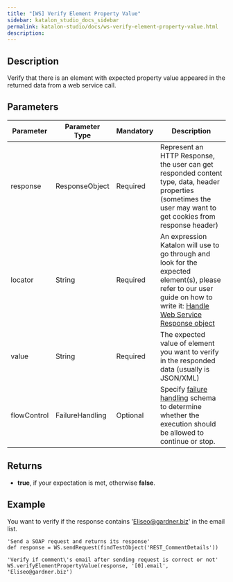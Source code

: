 ```yaml
---
title: "[WS] Verify Element Property Value" 
sidebar: katalon_studio_docs_sidebar
permalink: katalon-studio/docs/ws-verify-element-property-value.html 
description: 
---
```

Description
-----------

Verify that there is an element with expected property value appeared in the returned data from a web service call.

Parameters
----------

<table class="" style="table-layout: fixed;"><thead><tr><th class="" style="">Parameter</th><th class="" style="">Parameter Type</th><th class="" style="">Mandatory</th><th class="" style="">Description</th></tr></thead><tbody class="" style=""><tr class="" style=""><td class="" style=""><span style="" class="">response</span></td><td class="" style=""><span style="" class="">ResponseObject</span></td><td class="" style="">Required</td><td class="" style=""><span style="" class="">Represent an HTTP Response, the user can get responded content type, data, header properties (sometimes the user may want to get cookies from response header)</span></td></tr><tr class="" style=""><td class="" style=""><span style="" class="">locator</span></td><td class="" style=""><span style="" class="">String</span></td><td class="" style=""><span class="" style="">Required</span></td><td class="" style=""><span style="" class="">An expression Katalon will use to go through and look for the expected element(s), please refer to our user guide on how to write it:&nbsp;</span><a href="https://docs.katalon.com/display/KD/Handle+Response+Messages" rel="nofollow" class="" style="">Handle Web Service Response object</a></td></tr><tr class="" style=""><td class="" style=""><span style="" class="">value&nbsp;</span></td><td class="" style=""><span style="" class="">String</span></td><td class="" style=""><span class="" style="">Required</span></td><td class="" style=""><span class="" style=""><span style="" class="">T</span></span><span style="" class="">he expected value of element you want to verify in the responded data (usually is JSON/XML)</span></td></tr><tr class="" style=""><td class="" style=""><span style="" class="">flowControl</span></td><td class="" style=""><span style="" class="">FailureHandling</span></td><td class="" style="">Optional</td><td class="" style=""><span style="" class="">Spec</span><span class="" style="">ify </span><a href="https://docs.katalon.com/x/qAAM" rel="nofollow" class="" style="">failure handling</a><span class="" style=""> schema to determine whether the execution should be allowed to continue or stop.</span></td></tr></tbody></table>

Returns
-------

*   **true**, if your expectation is met, otherwise **false**.
    

Example
-------

You want to verify if the response contains 'Eliseo@gardner.biz' in the email list.

```
'Send a SOAP request and returns its response'
def response = WS.sendRequest(findTestObject('REST_CommentDetails'))

'Verify if comment\'s email after sending request is correct or not'
WS.verifyElementPropertyValue(response, '[0].email', 'Eliseo@gardner.biz')
```